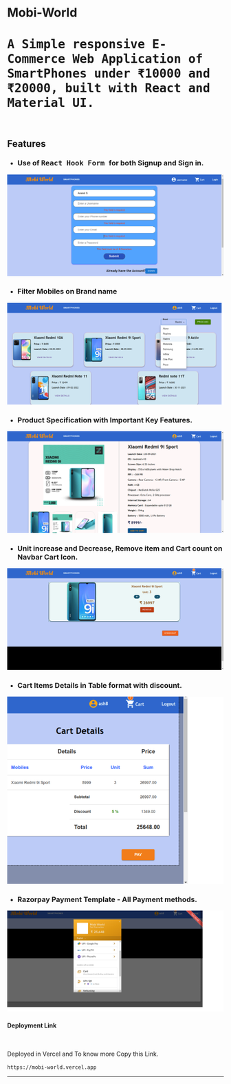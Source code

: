 # Mobi-World

# <kbd>A Simple responsive E-Commerce Web Application of SmartPhones under ₹10000 and ₹20000, built with React and Material UI.</kbd>

<br>

## Features

* ### Use of <kbd> React Hook Form </kbd> for both Signup and Sign in.

<img src="./Images/signup.png">

<br>

* ### Filter Mobiles on Brand name
<img src="./Images/brand.png">

<br>

* ### Product Specification with Important Key Features.
<img src="./Images/specs.png">

<br> 

* ### Unit increase and Decrease, Remove item and Cart count on Navbar Cart Icon.
<img src="./Images/cart.png">

<br>

* ### Cart Items Details in Table format with discount.
<img src="./Images/check.png">

<br>

* ### Razorpay Payment Template - All Payment methods.
<img src="./Images/razor.png">

<br>

#### Deployment Link

<br>

Deployed in Vercel and To know more Copy this Link.
```
https://mobi-world.vercel.app
```

<hr>